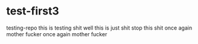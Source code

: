 # test-first3
testing-repo
this is testing shit 
 well this is just shit
 stop this shit once again mother fucker once again mother fucker
